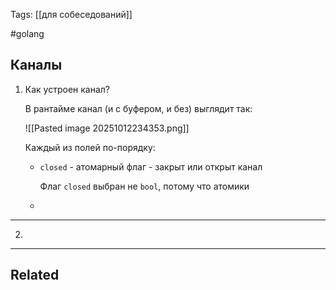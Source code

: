 Tags: [[для собеседований]]

#golang 



## Каналы



1. Как устроен канал?

	В рантайме канал (и с буфером, и без) выглядит так:
	
	![[Pasted image 20251012234353.png]]
	
	
	Каждый из полей по-порядку: 
	
	- `closed` - атомарный флаг - закрыт или открыт канал
	  
		Флаг `closed` выбран не `bool`, потому что атомики
		
		
	
	- 
	
	


---


2. 

	
	
	
	
	
	
	
	
	


---


## Related


